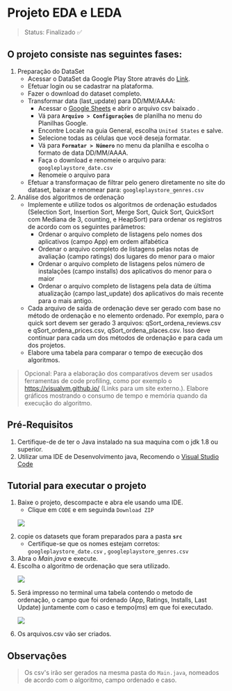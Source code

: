 # Projeto EDA e LEDA 
> Status: Finalizado ✅
> 

## O projeto consiste nas seguintes fases:
1. Preparação do DataSet  
    - Acessar o DataSet da Google Play Store através do [Link](https://www.kaggle.com/lava18/google-play-store-apps/version/6?select=googleplaystore.csv).  
    - Efetuar login ou se cadastrar na plataforma.
    - Fazer o download do dataset completo.
    - Transformar data (last_update) para DD/MM/AAAA:
        - Acessar o [Google Sheets](https://docs.google.com/spreadsheets/) e abrir o arquivo csv baixado . 
        - Vá para **`Arquivo > Configurações`** de planilha no menu do Planilhas Google.
        - Encontre Locale na guia General, escolha `United States` e salve.
        - Selecione todas as células que você deseja formatar.
        - Vá para **`Formatar > Número`** no menu da planilha e escolha o formato de data DD/MM/AAAA.
        - Faça o download e renomeie o arquivo para: `googleplaystore_date.csv`
        - Renomeie o arquivo para 
    - Efetuar a transformaçao de filtrar pelo genero diretamente no site do dataset, baixar e renomear para: `googleplaystore_genres.csv`
2. Análise dos algoritmos de ordenação
    - Implemente e utilize todos os algoritmos de ordenação estudados (Selection Sort, Insertion Sort, Merge Sort, Quick Sort, QuickSort com Mediana de 3, counting, e HeapSort) para ordenar os registros de acordo com os seguintes parâmetros:
        - Ordenar o arquivo completo de listagens pelo nomes dos aplicativos (campo App) em ordem alfabética
        - Ordenar o arquivo completo de listagens pelas notas de avaliação (campo ratings) dos lugares do menor para o maior
        - Ordenar o arquivo completo de listagens pelos número de instalações (campo installs) dos aplicativos do menor para o maior
        - Ordenar o arquivo completo de listagens pela data de última atualização (campo last_update) dos aplicativos do mais recente para o mais antigo.
    - Cada arquivo de saída de ordenação deve ser gerado com base no método de ordenação e no elemento ordenado. Por exemplo, para o quick sort devem ser gerado 3 arquivos: qSort_ordena_reviews.csv e qSort_ordena_prices.csv, qSort_ordena_places.csv. Isso deve continuar para cada um dos métodos de ordenação e para cada um dos projetos.
    - Elabore uma tabela para comparar o tempo de execução dos algoritmos.

>Opcional: Para a elaboração dos comparativos devem ser usados ferramentas de code profiling, como por exemplo o https://visualvm.github.io/ (Links para um site externo.). Elabore gráficos mostrando o consumo de tempo e memória quando da execução do algoritmo.

## Pré-Requisitos

1. Certifique-de de ter o Java instalado na sua maquina com o jdk 1.8 ou superior.
2. Utilizar uma IDE de Desenvolvimento java, Recomendo o [Visual Studio Code](https://code.visualstudio.com/)

## Tutorial para executar o projeto

1. Baixe o projeto, descompacte e abra ele usando uma IDE.
    - Clique em `CODE` e em seguinda `Download ZIP`
    <p align="left">
      <img src="https://user-images.githubusercontent.com/92695624/155892894-161d996f-b419-428e-9881-4fe4a2628096.jpg" />
    </p>
2.  copie os datasets que foram preparados para a pasta **`src`**  
    - Certifique-se que os nomes estejam corretos: `googleplaystore_date.csv` , `googleplaystore_genres.csv`
3. Abra o *Main.java* e execute.
4. Escolha o algoritmo de ordenação que sera utilizado.
    <p align="left">
      <img src="https://user-images.githubusercontent.com/92695624/155894705-c8b5cc5a-7d25-4a2a-8f03-2de2917fc8bb.png" />
    </p>
5. Será impresso no terminal uma tabela contendo o metodo de ordenação, o campo que foi ordenado (App, Ratings, Installs, Last Update) juntamente com o caso e tempo(*ms*) em que foi executado.
    <p align="left">
      <img src="https://user-images.githubusercontent.com/92695624/155894983-29d20208-bba2-4307-b214-5206373dfa4c.jpg" />
    </p>
6. Os arquivos.csv vão ser criados.

## Observaçôes

> Os csv's irão ser gerados na mesma pasta do `Main.java`, nomeados de acordo com o algoritmo, campo ordenado e caso.
